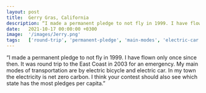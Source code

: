 ```yaml
---
layout: post
title:  Gerry Gras, California
description: “I made a permanent pledge to not fly in 1999. I have flown only once since then. It was round trip to the East Coast in 2003 for an emergency. My mai...
date:   2021-10-17 00:00:00 +0300
image:  '/images/Jerry.png'
tags:   ['round-trip', 'permanent-pledge', 'main-modes', 'electric-car', 'electric-bicycle', 'east-coast', 'also-see', '']
---
```

“I made a permanent pledge to not fly in 1999. I have flown only once since then. It was round trip to the East Coast in 2003 for an emergency. My main modes of transportation are by electric bicycle and electric car. In my town the electricity is net zero carbon. I think your contest should also see which state has the most pledges per capita.”

